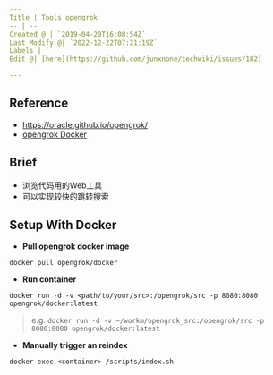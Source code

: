 ```yaml
---
Title | Tools opengrok
-- | --
Created @ | `2019-04-20T16:08:54Z`
Last Modify @| `2022-12-22T07:21:19Z`
Labels | ``
Edit @| [here](https://github.com/junxnone/techwiki/issues/182)

---
```

## Reference
- https://oracle.github.io/opengrok/
- [opengrok Docker](https://hub.docker.com/r/opengrok/docker/)

## Brief
- 浏览代码用的Web工具 
- 可以实现较快的跳转搜索

## Setup With Docker

- **Pull opengrok docker image**
```
docker pull opengrok/docker
```

- **Run container**
```
docker run -d -v <path/to/your/src>:/opengrok/src -p 8080:8080 opengrok/docker:latest
```

> e.g. 
`docker run -d -v ~/workm/opengrok_src:/opengrok/src -p 8080:8080 opengrok/docker:latest`

- **Manually trigger an reindex**

```
docker exec <container> /scripts/index.sh
```
